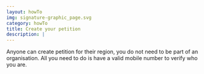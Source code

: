```yaml
---
layout: howTo
img: signature-graphic_page.svg
category: howTo
title: Create your petition
description: |
---
```

Anyone can create petition for their region, you do not need to be part of an organisation. All you need to do is have a valid mobile number to verify who you are.
